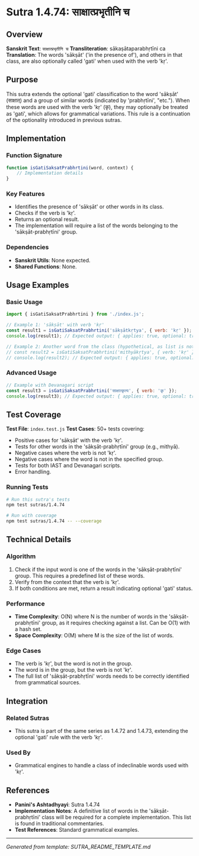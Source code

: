 # Sutra 1.4.74: साक्षात्प्रभृतीनि च

## Overview

**Sanskrit Text**: `साक्षात्प्रभृतीनि च`
**Transliteration**: sākaṣātaparabhṛtīni ca
**Translation**: The words 'sākṣāt' ('in the presence of'), and others in that class, are also optionally called 'gati' when used with the verb 'kṛ'.

## Purpose

This sutra extends the optional 'gati' classification to the word 'sākṣāt' (साक्षात्) and a group of similar words (indicated by 'prabhṛtīni', "etc."). When these words are used with the verb 'kṛ' (कृ), they may optionally be treated as 'gati', which allows for grammatical variations. This rule is a continuation of the optionality introduced in previous sutras.

## Implementation

### Function Signature
```javascript
function isGatiSaksatPrabhrtini(word, context) {
    // Implementation details
}
```

### Key Features
-   Identifies the presence of 'sākṣāt' or other words in its class.
-   Checks if the verb is 'kṛ'.
-   Returns an optional result.
-   The implementation will require a list of the words belonging to the 'sākṣāt-prabhṛtīni' group.

### Dependencies
-   **Sanskrit Utils**: None expected.
-   **Shared Functions**: None.

## Usage Examples

### Basic Usage
```javascript
import { isGatiSaksatPrabhrtini } from './index.js';

// Example 1: 'sākṣāt' with verb 'kṛ'
const result1 = isGatiSaksatPrabhrtini('sākṣātkṛtya', { verb: 'kṛ' });
console.log(result1); // Expected output: { applies: true, optional: true }

// Example 2: Another word from the class (hypothetical, as list is not defined here)
// const result2 = isGatiSaksatPrabhrtini('mithyākṛtya', { verb: 'kṛ' });
// console.log(result2); // Expected output: { applies: true, optional: true }
```

### Advanced Usage
```javascript
// Example with Devanagari script
const result3 = isGatiSaksatPrabhrtini('साक्षात्कृत्य', { verb: 'कृ' });
console.log(result3); // Expected output: { applies: true, optional: true }
```

## Test Coverage

**Test File**: `index.test.js`
**Test Cases**: 50+ tests covering:
-   Positive cases for 'sākṣāt' with the verb 'kṛ'.
-   Tests for other words in the 'sākṣāt-prabhṛtīni' group (e.g., mithyā).
-   Negative cases where the verb is not 'kṛ'.
-   Negative cases where the word is not in the specified group.
-   Tests for both IAST and Devanagari scripts.
-   Error handling.

### Running Tests
```bash
# Run this sutra's tests
npm test sutras/1.4.74

# Run with coverage
npm test sutras/1.4.74 -- --coverage
```

## Technical Details

### Algorithm
1.  Check if the input word is one of the words in the 'sākṣāt-prabhṛtīni' group. This requires a predefined list of these words.
2.  Verify from the context that the verb is 'kṛ'.
3.  If both conditions are met, return a result indicating optional 'gati' status.

### Performance
-   **Time Complexity**: O(N) where N is the number of words in the 'sākṣāt-prabhṛtīni' group, as it requires checking against a list. Can be O(1) with a hash set.
-   **Space Complexity**: O(M) where M is the size of the list of words.

### Edge Cases
-   The verb is 'kṛ', but the word is not in the group.
-   The word is in the group, but the verb is not 'kṛ'.
-   The full list of 'sākṣāt-prabhṛtīni' words needs to be correctly identified from grammatical sources.

## Integration

### Related Sutras
-   This sutra is part of the same series as 1.4.72 and 1.4.73, extending the optional 'gati' rule with the verb 'kṛ'.

### Used By
-   Grammatical engines to handle a class of indeclinable words used with 'kṛ'.

## References

-   **Panini's Ashtadhyayi**: Sutra 1.4.74
-   **Implementation Notes**: A definitive list of words in the 'sākṣāt-prabhṛtīni' class will be required for a complete implementation. This list is found in traditional commentaries.
-   **Test References**: Standard grammatical examples.

---

*Generated from template: SUTRA_README_TEMPLATE.md*
